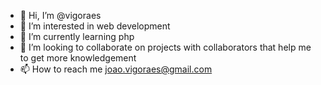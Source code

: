 - 👋 Hi, I’m @vigoraes
- 👀 I’m interested in web development
- 🌱 I’m currently learning php
- 💞️ I’m looking to collaborate on projects with collaborators that help me to get more knowledgement
- 📫 How to reach me joao.vigoraes@gmail.com

<!---
vigoraes/vigoraes is a ✨ special ✨ repository because its `README.md` (this file) appears on your GitHub profile.
You can click the Preview link to take a look at your changes.
--->
